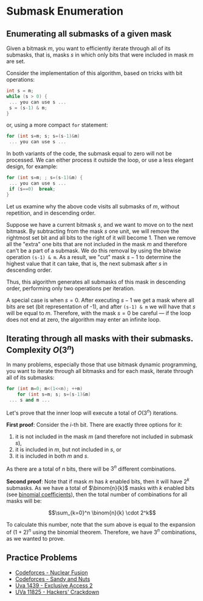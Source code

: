 <!--?title Submask Enumeration -->

# Submask Enumeration

## Enumerating all submasks of a given mask

Given a bitmask $m$, you want to efficiently iterate through all of its submasks, that is, masks $s$ in which only bits that were included in mask $m$ are set.

Consider the implementation of this algorithm, based on tricks with bit operations:

```cpp
int s = m;
while (s > 0) {
 ... you can use s ...
 s = (s-1) & m;
}
```

or, using a more compact `for` statement:

```cpp
for (int s=m; s; s=(s-1)&m)
 ... you can use s ...
```

In both variants of the code, the submask equal to zero will not be processed. We can either process it outside the loop, or use a less elegant design, for example:

```cpp
for (int s=m; ; s=(s-1)&m) {
 ... you can use s ...
 if (s==0)  break;
}
```

Let us examine why the above code visits all submasks of $m$, without repetition, and in descending order.

Suppose we have a current bitmask $s$, and we want to move on to the next bitmask. By subtracting from the mask $s$ one unit, we will remove the rightmost set bit and all bits to the right of it will become 1. Then we remove all the "extra" one bits that are not included in the mask $m$ and therefore can't be a part of a submask. We do this removal by using the bitwise operation `(s-1) & m`. As a result, we "cut" mask $s-1$ to determine the highest value that it can take, that is, the next submask after $s$ in descending order.

Thus, this algorithm generates all submasks of this mask in descending order, performing only two operations per iteration.

A special case is when $s = 0$. After executing $s-1$ we get a mask where all bits are set (bit representation of -1), and after `(s-1) & m` we will have that $s$ will be equal to $m$. Therefore, with the mask $s = 0$ be careful — if the loop does not end at zero, the algorithm may enter an infinite loop.

## Iterating through all masks with their submasks. Complexity $O(3^n)$

In many problems, especially those that use bitmask dynamic programming, you want to iterate through all bitmasks and for each mask, iterate through all of its submasks:

```cpp
for (int m=0; m<(1<<n); ++m)
	for (int s=m; s; s=(s-1)&m)
 ... s and m ...
```

Let's prove that the inner loop will execute a total of $O(3^n)$ iterations.

**First proof**: Consider the $i$-th bit. There are exactly three options for it:

1. it is not included in the mask $m$ (and therefore not included in submask $s$),
2. it is included in $m$, but not included in $s$, or
3. it is included in both $m$ and $s$.

As there are a total of $n$ bits, there will be $3^n$ different combinations.

**Second proof**: Note that if mask $m$ has $k$ enabled bits, then it will have $2^k$ submasks. As we have a total of $\binom{n}{k}$ masks with $k$ enabled bits (see [binomial coefficients](./combinatorics/binomial-coefficients.html)), then the total number of combinations for all masks will be:

$$\sum_{k=0}^n \binom{n}{k} \cdot 2^k$$

To calculate this number, note that the sum above is equal to the expansion of $(1+2)^n$ using the binomial theorem. Therefore, we have $3^n$ combinations, as we wanted to prove.

## Practice Problems

* [Codeforces - Nuclear Fusion](http://codeforces.com/problemset/problem/71/E)
* [Codeforces - Sandy and Nuts](http://codeforces.com/problemset/problem/599/E)
* [Uva 1439 - Exclusive Access 2](https://uva.onlinejudge.org/index.php?option=com_onlinejudge&Itemid=8&page=show_problem&problem=4185)
* [UVa 11825 - Hackers' Crackdown](https://uva.onlinejudge.org/index.php?option=com_onlinejudge&Itemid=8&page=show_problem&problem=2925)

